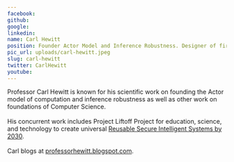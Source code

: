 ```yaml
---
facebook: 
github: 
google: 
linkedin: 
name: Carl Hewitt
position: Founder Actor Model and Inference Robustness. Designer of first logic programming language. Emeritus professor
pic_url: uploads/carl-hewitt.jpeg
slug: carl-hewitt
twitter: CarlHewitt
youtube: 
---
```

<p>Professor Carl Hewitt is known for his scientific work on founding the Actor model of computation and inference robustness as well as other work on foundations of Computer Science.<br />
<br />
His concurrent work includes Project Liftoff Project for education, science, and technology to create universal <a href="https://papers.ssrn.com/abstract=3428114">Reusable Secure Intelligent Systems by 2030</a>.<br />
<br />
Carl blogs at <a href="https://professorhewitt.blogspot.com/">professorhewitt.blogspot.com</a>.</p>

